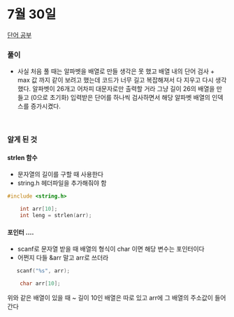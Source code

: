 # 7월 30일

[단어 공부](https://www.acmicpc.net/problem/1157)

### 풀이
- 사실 처음 풀 때는 알파벳을 배열로 만들 생각은 못 했고 배열 내의 단어 검사 + max 값 까지 같이 보려고 했는데 코드가 너무 길고 복잡해져서 다 지우고 다시 생각했다. 알파벳이 26개고 어차피 대문자로만 출력할 거라 그냥 길이 26의 배열을 만들고 (0으로 초기화) 입력받은 단어를 하나씩 검사하면서 해당 알파벳 배열의 인덱스를 증가시켰다.
<br>

### 알게 된 것
#### strlen 함수
- 문자열의 길이를 구할 때 사용한다
- string.h  헤더파일을 추가해줘야 함

```c
#include <string.h>

    int arr[10];
    int leng = strlen(arr);
```

#### 포인터 ....
- scanf로 문자열 받을 때 배열의 형식이 char 이면 해당 변수는 포인터이다
- 어쩐지 다들 &arr 말고 arr로 쓰더라
```c
   scanf("%s", arr);
```

```c
    char arr[10];
```

위와 같은 배열이 있을 때 ~ 길이 10인 배열은 따로 있고 arr에 그 배열의 주소값이 들어간다